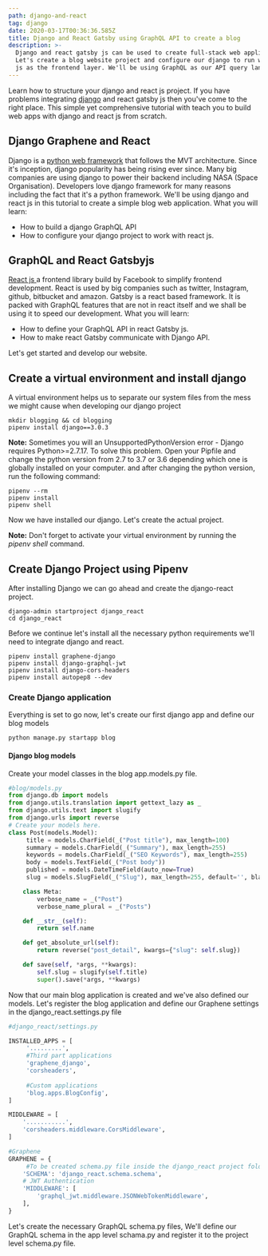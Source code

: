 ```yaml
---
path: django-and-react
tag: django
date: 2020-03-17T00:36:36.585Z
title: Django and React Gatsby using GraphQL API to create a blog
description: >-
  Django and react gatsby js can be used to create full-stack web application.
  Let's create a blog website project and configure our django to run with react
  js as the frontend layer. We'll be using GraphQL as our API query language.
---
```

Learn how to structure your django and react js project. If you have problems integrating [django](https://clouditate.com/django-postgresql-and-docker-setup-linux/) and react gatsby js then you've come to the right place. This simple yet comprehensive tutorial with teach you to build web apps with django and react js from scratch. 

## Django Graphene and React

Django is a [python web framework](https://www.theophilusn.com/blog/history-of-python-programming-language/) that follows the MVT architecture. Since it's inception, django popularity has being rising ever since. Many big companies are using django to power their backend including NASA (Space Organisation). Developers love django framework for many reasons including the fact that it's a python framework. We'll be using django and react js in this tutorial to create a simple blog web application. What you will learn:

* How to build a django GraphQL API
* How to configure your django project to work with react js.

## GraphQL and React Gatsbyjs

[React js ](https://clouditate.com/react-tutorial-getting-started/)a frontend library build by Facebook to simplify frontend development. React is used by big companies such as twitter, Instagram, github, bitbucket and amazon. Gatsby is a react based framework. It is packed with GraphQL features that are not in react itself and we shall be using it to speed our development. What you will learn:

* How to define your GraphQL API in react Gatsby js.
* How to make react Gatsby communicate with Django API.

Let's get started and develop our website.



## Create a virtual environment and install django

A virtual environment helps us to separate our system files from the mess we might cause when developing our django project

```
mkdir blogging && cd blogging
pipenv install django==3.0.3
```

**Note:** Sometimes you will an UnsupportedPythonVersion error - Django requires Python>=2.7.17. To solve this problem. Open your Pipfile and change the python version from 2.7 to 3.7 or 3.6 depending which one is globally installed on your computer. and after changing the python version, run the following command:

```
pipenv --rm
pipenv install
pipenv shell 
```

Now we have installed our django. Let's create the actual project.

**Note:** Don't forget to activate your virtual environment by running the *pipenv shell* command.

## Create Django Project using Pipenv

After installing Django we can go ahead and create the django-react project. 

```
django-admin startproject django_react
cd django_react
```

Before we continue let's install all the necessary python requirements we'll need to integrate django and react.

```
pipenv install graphene-django
pipenv install django-graphql-jwt
pipenv install django-cors-headers
pipenv install autopep8 --dev
```



### Create Django application

Everything is set to go now, let's create our first django app and define our blog models

```
python manage.py startapp blog
```

#### Django blog models

Create your model classes in the blog app.models.py file.

```python
#blog/models.py
from django.db import models
from django.utils.translation import gettext_lazy as _ 
from django.utils.text import slugify
from django.urls import reverse
# Create your models here.
class Post(models.Model):
     title = models.CharField(_("Post title"), max_length=100)
     summary = models.CharField(_("Summary"), max_length=255)
     keywords = models.CharField(_("SEO Keywords"), max_length=255)
     body = models.TextField(_("Post body"))
     published = models.DateTimeField(auto_now=True)
     slug = models.SlugField(_("Slug"), max_length=255, default='', blank=True, unique=True)    

    class Meta:
        verbose_name = _("Post")
        verbose_name_plural = _("Posts")

    def __str__(self):
        return self.name

    def get_absolute_url(self):
        return reverse("post_detail", kwargs={"slug": self.slug})

    def save(self, *args, **kwargs):
        self.slug = slugify(self.title)
        super().save(*args, **kwargs)

```

Now that our main blog application is created and we've also defined our models. Let's register the blog application and define our Graphene settings in the django_react.settings.py file 

```python
#django_react/settings.py

INSTALLED_APPS = [
     '.........',
     #Third part applications
     'graphene_django',
     'corsheaders',
      
     #Custom applications
     'blog.apps.BlogConfig',
]

MIDDLEWARE = [
    '...........',
    'corsheaders.middleware.CorsMiddleware',
]

#Graphene
GRAPHENE = {
     #To be created schema.py file inside the django_react project folder
    'SCHEMA': 'django_react.schema.schema',
    # JWT Authentication
    'MIDDLEWARE': [
        'graphql_jwt.middleware.JSONWebTokenMiddleware',
    ],
}
```

Let's create the necessary GraphQL schema.py files, We'll define our GraphQL schema in the app level schama.py and register it to the project level schema.py file.